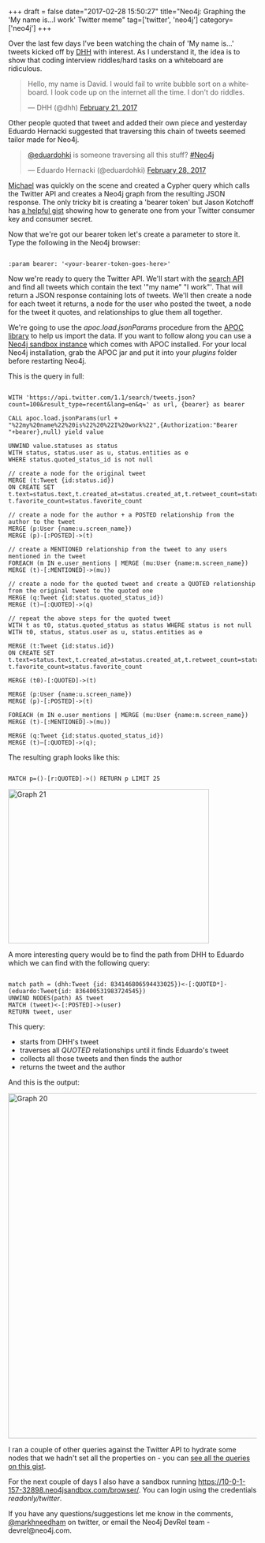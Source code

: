 +++
draft = false
date="2017-02-28 15:50:27"
title="Neo4j: Graphing the 'My name is...I work' Twitter meme"
tag=['twitter', 'neo4j']
category=['neo4j']
+++

<p>
Over the last few days I've been watching the chain of 'My name is...' tweets kicked off by <a href="https://twitter.com/dhh">DHH</a> with interest. As I understand it, the idea is to show that coding interview riddles/hard tasks on a whiteboard are ridiculous.
</p>


<blockquote class="twitter-tweet" data-lang="en"><p lang="en" dir="ltr">Hello, my name is David. I would fail to write bubble sort on a whiteboard. I look code up on the internet all the time. I don&#39;t do riddles.</p>
&mdash; DHH (@dhh) <a href="https://twitter.com/dhh/status/834146806594433025">February 21, 2017</a></blockquote>
<script async src="//platform.twitter.com/widgets.js" charset="utf-8"></script>

<p>
Other people quoted that tweet and added their own piece and yesterday Eduardo Hernacki suggested that traversing this chain of tweets seemed tailor made for Neo4j.
</p>


<blockquote class="twitter-tweet" data-lang="en"><p lang="en" dir="ltr"><a href="https://twitter.com/eduardohki">@eduardohki</a> is someone traversing all this stuff? <a href="https://twitter.com/hashtag/Neo4j?src=hash">#Neo4j</a></p>
&mdash; Eduardo Hernacki (@eduardohki) <a href="https://twitter.com/eduardohki/status/836402386440761347">February 28, 2017</a></blockquote>
<script async src="//platform.twitter.com/widgets.js" charset="utf-8"></script>

<p>
<a href="https://twitter.com/mesirii">Michael</a> was quickly on the scene and created a Cypher query which calls the Twitter API and creates a Neo4j graph from the resulting JSON response. The only tricky bit is creating a 'bearer token' but Jason Kotchoff has <a href="https://gist.github.com/jkotchoff/03add042c9b1b7db350c">a helpful gist</a> showing how to generate one from your Twitter consumer key and consumer secret.
</p>


<p>
Now that we're got our bearer token let's create a parameter to store it. Type the following in the Neo4j browser:
</p>



~~~cypher

:param bearer: '<your-bearer-token-goes-here>'
~~~


<p>
Now we're ready to query the Twitter API. We'll start with the <a href="https://dev.twitter.com/rest/reference/get/search/tweets">search API</a> and find all tweets which contain the text '"my name" "I work"'. That will return a JSON response containing lots of tweets. We'll then create a node for each tweet it returns, a node for the user who posted the tweet, a node for the tweet it quotes, and relationships to glue them all together.
</p>


<p>
We're going to use the <cite>apoc.load.jsonParams</cite> procedure from the <a href="https://github.com/neo4j-contrib/neo4j-apoc-procedures/releases">APOC library</a> to help us import the data. If you want to follow along you can use a <a href="https://neo4j.com/sandbox-v2/">Neo4j sandbox instance</a> which comes with APOC installed. For your local Neo4j installation, grab the APOC jar and put it into your <cite>plugins</cite> folder before restarting Neo4j.
</p>


<p>This is the query in full:</p>




~~~cypher

WITH 'https://api.twitter.com/1.1/search/tweets.json?count=100&result_type=recent&lang=en&q=' as url, {bearer} as bearer

CALL apoc.load.jsonParams(url + "%22my%20name%22%20is%22%20%22I%20work%22",{Authorization:"Bearer "+bearer},null) yield value

UNWIND value.statuses as status
WITH status, status.user as u, status.entities as e
WHERE status.quoted_status_id is not null

// create a node for the original tweet
MERGE (t:Tweet {id:status.id}) 
ON CREATE SET t.text=status.text,t.created_at=status.created_at,t.retweet_count=status.retweet_count, t.favorite_count=status.favorite_count

// create a node for the author + a POSTED relationship from the author to the tweet
MERGE (p:User {name:u.screen_name})
MERGE (p)-[:POSTED]->(t)

// create a MENTIONED relationship from the tweet to any users mentioned in the tweet
FOREACH (m IN e.user_mentions | MERGE (mu:User {name:m.screen_name}) MERGE (t)-[:MENTIONED]->(mu))

// create a node for the quoted tweet and create a QUOTED relationship from the original tweet to the quoted one
MERGE (q:Tweet {id:status.quoted_status_id})
MERGE (t)–[:QUOTED]->(q)

// repeat the above steps for the quoted tweet
WITH t as t0, status.quoted_status as status WHERE status is not null
WITH t0, status, status.user as u, status.entities as e

MERGE (t:Tweet {id:status.id}) 
ON CREATE SET t.text=status.text,t.created_at=status.created_at,t.retweet_count=status.retweet_count, t.favorite_count=status.favorite_count

MERGE (t0)-[:QUOTED]->(t)

MERGE (p:User {name:u.screen_name})
MERGE (p)-[:POSTED]->(t)

FOREACH (m IN e.user_mentions | MERGE (mu:User {name:m.screen_name}) MERGE (t)-[:MENTIONED]->(mu))

MERGE (q:Tweet {id:status.quoted_status_id})
MERGE (t)–[:QUOTED]->(q);
~~~

<p>
The resulting graph looks like this:
</p>



~~~cypher

MATCH p=()-[r:QUOTED]->() RETURN p LIMIT 25
~~~

<div>

<img src="{{<siteurl>}}/uploads/2017/02/graph-21.png" alt="Graph  21" title="graph (21).png" border="0" width="407" height="313" />
</div>

<p>A more interesting query would be to find the path from DHH to Eduardo which we can find with the following query:</p>



~~~cypher

match path = (dhh:Tweet {id: 834146806594433025})<-[:QUOTED*]-(eduardo:Tweet{id: 836400531983724545})
UNWIND NODES(path) AS tweet
MATCH (tweet)<-[:POSTED]->(user)
RETURN tweet, user
~~~

<p>This query:</p>


<ul>
<li>starts from DHH's tweet</li>
<li>traverses all <cite>QUOTED</cite> relationships until it finds Eduardo's tweet</li>
<li>collects all those tweets and then finds the author</li>
<li>returns the tweet and the author</li>
</ul>

<p>And this is the output:</p>


<div>

<img src="{{<siteurl>}}/uploads/2017/02/graph-22-2.png" alt="Graph  20" title="graph (20).png" border="0" width="700" />

</div>

<p>
I ran a couple of other queries against the Twitter API to hydrate some nodes that we hadn't set all the properties on - you can <a href="https://gist.github.com/mneedham/438649fbbac0e4124ae19f12586d529f">see all the queries on this gist</a>.
</p>


<p>
For the next couple of days I also have a sandbox running <a href="https://10-0-1-157-32898.neo4jsandbox.com/browser/">https://10-0-1-157-32898.neo4jsandbox.com/browser/</a>. You can login using the credentials <cite>readonly/twitter</cite>.</p>

</p>


<p>
If you have any questions/suggestions let me know in the comments, <a href="https://twitter.com/markhneedham">@markhneedham</a> on twitter, or email the Neo4j DevRel team - devrel@neo4j.com.
</p>

